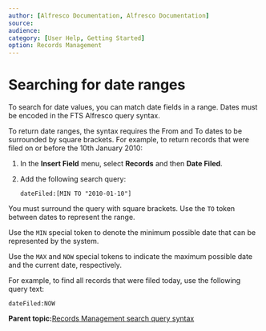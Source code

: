 ```yaml
---
author: [Alfresco Documentation, Alfresco Documentation]
source: 
audience: 
category: [User Help, Getting Started]
option: Records Management
---
```


# Searching for date ranges

To search for date values, you can match date fields in a range. Dates must be encoded in the FTS Alfresco query syntax.

To return date ranges, the syntax requires the From and To dates to be surrounded by square brackets. For example, to return records that were filed on or before the 10th January 2010:

1.  In the **Insert Field** menu, select **Records** and then **Date Filed**.

2.  Add the following search query:

    `dateFiled:[MIN TO "2010-01-10"]`


You must surround the query with square brackets. Use the `TO` token between dates to represent the range.

Use the `MIN` special token to denote the minimum possible date that can be represented by the system.

Use the `MAX` and `NOW` special tokens to indicate the maximum possible date and the current date, respectively.

For example, to find all records that were filed today, use the following query text:

```
dateFiled:NOW
```

**Parent topic:**[Records Management search query syntax](../concepts/rm-search-syntax.md)


